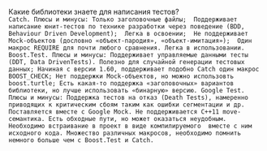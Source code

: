 Какие библиотеки знаете для написания тестов?  
``Catch. Плюсы и минусы: Только заголовочные файлы; 
Поддерживает написание юнит-тестов по технике разработки через поведение (BDD, Behaviour Driven Development); 
Легка в освоении; 
Не поддерживает Mock-объектов (дословно «объект-пародия», «объект-имитация»); 
Один макрос REQUIRE для почти любого сравнения. Легка в использовании. 
Boost.Test. Плюсы и минусы: Поддерживает управляемые данными тесты (DDT, Data DrivenTests). Полезно для случайной генерации тестовых данных;
Начиная с версии 1.60, поддерживает подобно Catch один макрос BOOST_CHECK;
Нет поддержки Mock-объектов, но можно использовть boost.turtle;
Есть какая-то поддержка «заголовочных» вариантов библиотеки, но лучше использовать «бинарную» версию.
Google Test. Плюсы и минусы: Поддержка тестов на отказ (Death Tests), намеренно приводящих к критическим сбоям таким как ошибки сегментации и др.
Поставляется вместе с Google Mock.
Не поддерживается C++11 move-семантика. Есть обходные пути, но может оказаться неудобным.
Необходимо встраивание в проект в виде компилируемого  вместе с ним исходного кода.
Множество различных макросов, необходимо помнить немного больше чем с Boost.Test и Catch.``
